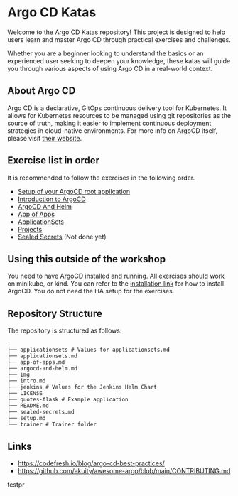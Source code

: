 # Argo CD Katas

Welcome to the Argo CD Katas repository! This project is designed to help users learn and master Argo CD through practical exercises and challenges. 

Whether you are a beginner looking to understand the basics or an experienced user seeking to deepen your knowledge, these katas will guide you through various aspects of using Argo CD in a real-world context.

## About Argo CD

Argo CD is a declarative, GitOps continuous delivery tool for Kubernetes. 
It allows for Kubernetes resources to be managed using git repositories as the source of truth, making it easier to implement continuous deployment strategies in cloud-native environments.
For more info on ArgoCD itself, please visit [their website](https://argoproj.github.io/cd/).


## Exercise list in order

It is recommended to follow the exercises in the following order.

* [Setup of your ArgoCD root application](setup.md)
* [Introduction to ArgoCD](intro.md)
* [ArgoCD And Helm](argocd-and-helm.md)
* [App of Apps](app-of-apps.md)
* [ApplicationSets](applicationsets.md)
* [Projects](projects.md)
* [Sealed Secrets](sealed-secrets.md) (Not done yet)

## Using this outside of the workshop

You need to have ArgoCD installed and running.
All exercises should work on minikube, or kind.
You can refer to the [installation link](https://argo-cd.readthedocs.io/en/stable/operator-manual/installation/) for how to install ArgoCD.
You do not need the HA setup for the exercises.

## Repository Structure

The repository is structured as follows:

```text
.
├── applicationsets # Values for applicationsets.md
├── applicationsets.md
├── app-of-apps.md  
├── argocd-and-helm.md
├── img
├── intro.md
├── jenkins # Values for the Jenkins Helm Chart
├── LICENSE
├── quotes-flask # Example application
├── README.md
├── sealed-secrets.md
├── setup.md
└── trainer # Trainer folder
```


## Links

* https://codefresh.io/blog/argo-cd-best-practices/
* https://github.com/akuity/awesome-argo/blob/main/CONTRIBUTING.md

testpr